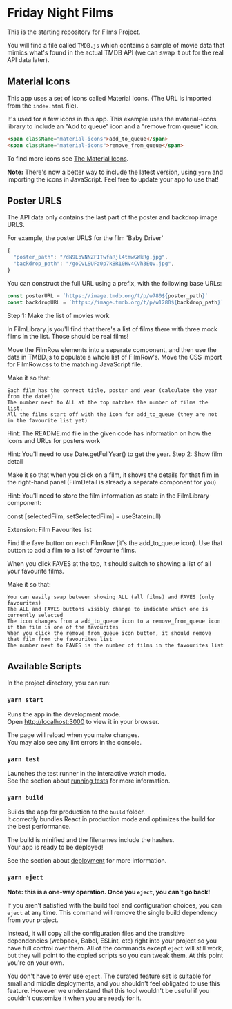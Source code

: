# Friday Night Films

This is the starting repository for Films Project.


You will find a file called `TMDB.js` which contains a sample of movie data that mimics what's found in the actual TMDB API (we can swap it out for the real API data later).

## Material Icons

This app uses a set of icons called Material Icons. (The URL is imported from the `index.html` file).

It's used for a few icons in this app. This example uses the material-icons library to include an "Add to queue" icon and a "remove from queue" icon.

```html
<span className="material-icons">add_to_queue</span>
<span className="material-icons">remove_from_queue</span>
```

To find more icons see [The Material Icons](https://mui.com/material-ui/material-icons/).

**Note:** There's now a better way to include the latest version, using `yarn` and importing the icons in JavaScript. Feel free to update your app to use that!

## Poster URLS

The API data only contains the last part of the poster and backdrop image URLS.

For example, the poster URLS for the film 'Baby Driver'

```js
{
  "poster_path": "/dN9LbVNNZFITwfaRjl4tmwGWkRg.jpg",
  "backdrop_path": "/goCvLSUFz0p7k8R10Hv4CVh3EQv.jpg",
}
```

You can construct the full URL using a prefix, with the following base URLs:

```js
const posterURL = `https://image.tmdb.org/t/p/w780${poster_path}`
const backdropURL = `https://image.tmdb.org/t/p/w1280${backdrop_path}`
```

Step 1: Make the list of movies work

In FilmLibrary.js you'll find that there's a list of films there with three mock films in the list. Those should be real films!

Move the FilmRow elements into a separate component, and then use the data in TMBD.js to populate a whole list of FilmRow's. Move the CSS import for FilmRow.css to the matching JavaScript file.

Make it so that:

    Each film has the correct title, poster and year (calculate the year from the date!)
    The number next to ALL at the top matches the number of films the list.
    All the films start off with the icon for add_to_queue (they are not in the favourite list yet)

Hint: The README.md file in the given code has information on how the icons and URLs for posters work

Hint: You'll need to use Date.getFullYear() to get the year.
Step 2: Show film detail

Make it so that when you click on a film, it shows the details for that film in the right-hand panel (FilmDetail is already a separate component for you)

Hint: You'll need to store the film information as state in the FilmLibrary component:

const [selectedFilm, setSelectedFilm] = useState(null)

Extension: Film Favourites list

Find the fave button on each FilmRow (it's the add_to_queue icon). Use that button to add a film to a list of favourite films.

When you click FAVES at the top, it should switch to showing a list of all your favourite films.

Make it so that:

    You can easily swap between showing ALL (all films) and FAVES (only favourites)
    The ALL and FAVES buttons visibly change to indicate which one is currently selected
    The icon changes from a add_to_queue icon to a remove_from_queue icon if the film is one of the favourites
    When you click the remove_from_queue icon button, it should remove that film from the favourites list
    The number next to FAVES is the number of films in the favourites list


## Available Scripts

In the project directory, you can run:

### `yarn start`

Runs the app in the development mode.\
Open [http://localhost:3000](http://localhost:3000) to view it in your browser.

The page will reload when you make changes.\
You may also see any lint errors in the console.

### `yarn test`

Launches the test runner in the interactive watch mode.\
See the section about [running tests](https://facebook.github.io/create-react-app/docs/running-tests) for more information.

### `yarn build`

Builds the app for production to the `build` folder.\
It correctly bundles React in production mode and optimizes the build for the best performance.

The build is minified and the filenames include the hashes.\
Your app is ready to be deployed!

See the section about [deployment](https://facebook.github.io/create-react-app/docs/deployment) for more information.

### `yarn eject`

**Note: this is a one-way operation. Once you `eject`, you can't go back!**

If you aren't satisfied with the build tool and configuration choices, you can `eject` at any time. This command will remove the single build dependency from your project.

Instead, it will copy all the configuration files and the transitive dependencies (webpack, Babel, ESLint, etc) right into your project so you have full control over them. All of the commands except `eject` will still work, but they will point to the copied scripts so you can tweak them. At this point you're on your own.

You don't have to ever use `eject`. The curated feature set is suitable for small and middle deployments, and you shouldn't feel obligated to use this feature. However we understand that this tool wouldn't be useful if you couldn't customize it when you are ready for it.
